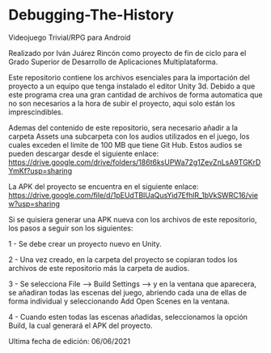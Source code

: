 # Debugging-The-History
 Videojuego Trivial/RPG para Android

Realizado por Iván Juárez Rincón como proyecto de fin de ciclo para el Grado Superior de Desarrollo de Aplicaciones Multiplataforma.

Este repositorio contiene los archivos esenciales para la importación del proyecto a un equipo que tenga instalado el editor Unity 3d. Debido a que este programa crea una gran cantidad de archivos de forma automatica que no son necesarios a la hora de subir el proyecto, aqui solo están los imprescindibles.

Ademas del contenido de este repositorio, sera necesario añadir a la carpeta Assets una subcarpeta con los audios utilizados en el juego, los cuales exceden el limite de 100 MB que tiene Git Hub. Estos audios se pueden descargar desde el siguiente enlace: https://drive.google.com/drive/folders/186t6ksUPWa72g1ZevZnLsA9TGKrDYmKf?usp=sharing

La APK del proyecto se encuentra en el siguiente enlace: https://drive.google.com/file/d/1pEUdTBlUaQusYid7EfhlR_1bVkSWRC16/view?usp=sharing

Si se quisiera generar una APK nueva con los archivos de este repositorio, los pasos a seguir son los siguientes:

1 - Se debe crear un proyecto nuevo en Unity. 

2 - Una vez creado, en la carpeta del proyecto se copiaran todos los archivos de este repositorio más la carpeta de audios.

3 - Se selecciona File --> Build Settings --> y en la ventana que aparecera, se añadiran todas las escenas del juego, abriendo cada una de ellas de forma individual y      seleccionando Add Open Scenes en la ventana.

4 - Cuando esten todas las escenas añadidas, seleccionamos la opción Build, la cual generará el APK del proyecto.

Ultima fecha de edición: 06/06/2021
